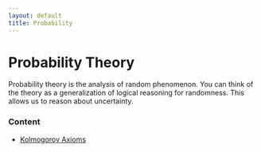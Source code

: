 ```yaml
---
layout: default
title: Probability
---
```


# Probability Theory 

Probability theory is the analysis of random phenomenon. You can think of the theory as a generalization of logical reasoning for randomness. This allows us to reason about uncertainty.  


### Content 

- [Kolmogorov Axioms](probability/axioms)

 
